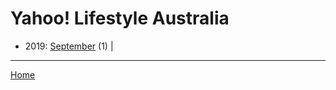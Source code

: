 # Yahoo! Lifestyle Australia

  * 2019: 
      [September](./yahoo-lifestyle-australia-2019-09.md) (1) | 

----

[Home](../)
